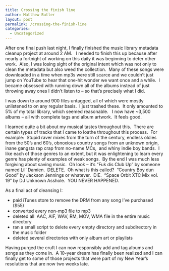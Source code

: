 ```yaml
---
title: Crossing the finish line
author: Matthew Butler
layout: post
permalink: /crossing-the-finish-line
categories:
  - Uncategorized
---
```

After one final push last night, I finally finished the music library metadata cleanup project at around 2 AM.   I needed to finish this up because after nearly a fortnight of working on this daily it was beginning to deter other work.  Also, I was losing sight of the original intent which was not only to clean the metadata but also weed the collection.  Many of these songs were downloaded in a time when mp3s were still scarce and we couldn&#8217;t just jump on YouTube to hear that one-hit wonder we want once and a while.  I became obsessed with running down all of the albums instead of just throwing away ones I didn&#8217;t listen to &#8211; so that&#8217;s precisely what I did.

I was down to around 900 files untagged, all of which were mostly unlistened to on any regular basis.  I just trashed these.  It only amounted to 5% of my total library, which seemed reasonable.   I now have ~3,500 albums &#8211; all with complete tags and album artwork.  It feels good.

I learned quite a bit about my musical tastes throughout this.  There are certain types of tracks that I came to loathe throughout this process.  For example:  Stupid raver mixes from the turn of the century, endless oldies from the 50&#8217;s and 60&#8217;s, obnoxious country songs from an unknown origin, inane gangsta rap crap from no-name MCs,  and whiny indie boy bands.  I like each of those genres to an extent, but it was enlightening to learn every genre has plenty of examples of weak songs.  By the end I was much less forgiving about saving music.  Oh look &#8211; it&#8217;s &#8220;Fuk dis Club Up&#8221; by someone named Lil&#8217; Damien.  DELETE.  Oh what is this called?  &#8220;Country Boy dun Good&#8221; by Jackson Jennings or whatever.  DIE.  &#8220;Space Orbit XTC Mix vol. 19&#8243; by DJ Unknown Asshole.  YOU NEVER HAPPENED.

As a final act of cleansing I:

*   paid iTunes store to remove the DRM from any song I&#8217;ve purchased ($55)
*   converted every non-mp3 file to mp3
*   deleted all  AAC, AIF, WAV, RM, MOV, WMA file in the entire music directory
*   ran a small script to delete every empty directory and subdirectory in the music folder
*   deleted several directories with only album art or playlists

Having purged the cruft I can now responsibly add and tag albums and songs as they come in.  A 10-year dream has finally been realized and I can finally get to some of those projects that were part of my New Year&#8217;s resolutions that are now two weeks late.